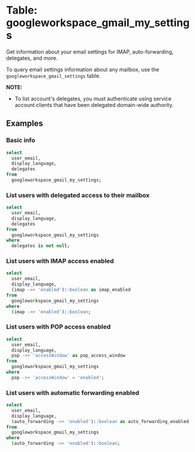 # Table: googleworkspace_gmail_my_settings

Get information about your email settings for IMAP, auto-forwarding, delegates, and more.

To query email settings information about any mailbox, use the `googleworkspace_gmail_settings` table.

**NOTE:**

- To list account's delegates, you must authenticate using service account clients that have been delegated domain-wide authority.

## Examples

### Basic info

```sql
select
  user_email,
  display_language,
  delegates
from
  googleworkspace_gmail_my_settings;
```

### List users with delegated access to their mailbox

```sql
select
  user_email,
  display_language,
  delegates
from
  googleworkspace_gmail_my_settings
where
  delegates is not null;
```

### List users with IMAP access enabled

```sql
select
  user_email,
  display_language,
  (imap ->> 'enabled')::boolean as imap_enabled
from
  googleworkspace_gmail_my_settings
where
  (imap ->> 'enabled')::boolean;
```

### List users with POP access enabled

```sql
select
  user_email,
  display_language,
  pop ->> 'accessWindow' as pop_access_window
from
  googleworkspace_gmail_my_settings
where
  pop ->> 'accessWindow' = 'enabled';
```

### List users with automatic forwarding enabled

```sql
select
  user_email,
  display_language,
  (auto_forwarding ->> 'enabled')::boolean as auto_forwarding_enabled
from
  googleworkspace_gmail_my_settings
where
  (auto_forwarding ->> 'enabled')::boolean;
```
